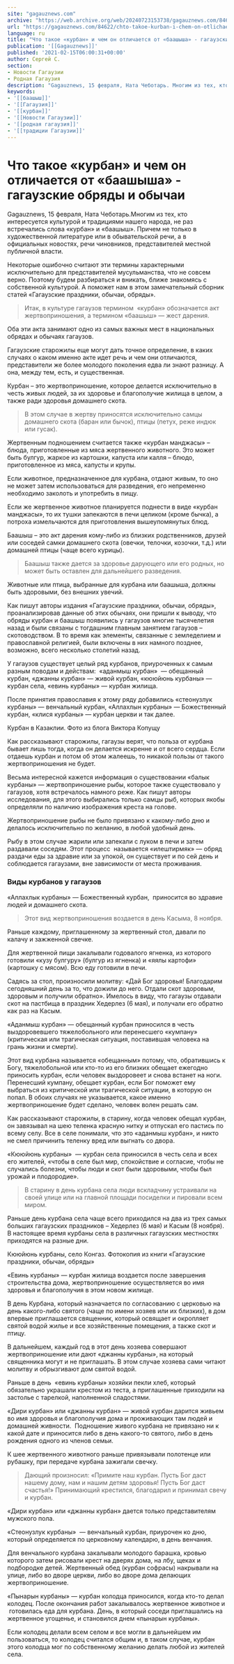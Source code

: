 ```yaml
---
site: "gagauznews.com"
archive: "https://web.archive.org/web/20240723153738/gagauznews.com/84622/chto-takoe-kurban-i-chem-on-otlichaetsya-ot-baashysha-gagauzskie-obryady-i-obychai.html"
url: "https://gagauznews.com/84622/chto-takoe-kurban-i-chem-on-otlichaetsya-ot-baashysha-gagauzskie-obryady-i-obychai.html"
language: ru
title: "Что такое «курбан» и чем он отличается от «баашыша» - гагаузские обряды и обычаи"
publication: '[[Gagauznews]]'
published: '2021-02-15T06:00:31+00:00'
author: Сергей С.
section:
- Новости Гагаузии
- Родная Гагаузия
description: "Gagauznews, 15 февраля, Ната Чеботарь. Многим из тех, кто интересуется культурой и традициями нашего народа, не раз встречались слова «курбан» и «баашыш». Причем не только в художественной литературе или в обывательской речи, а в официальных новостях, речи чиновников, представителей местной публичной власти. Некоторые ошибочно считают эти термины характерными исключительно для представителей мусульманства, что не совсем верно. Поэтому будем разбираться и вникать, ближе знакомясь с собственной культурой. А поможет нам в этом замечательный сборник статей «Гагаузские праздники, обычаи, обряды». Итак, в культуре гагаузов термином «курбан» обозначается акт жертвоприношения, а термином «баашыш» — жест дарения. Оба эти акта занимают одно из самых […]"
keywords:
- '[[баашыш]]'
- '[[Гагаузия]]'
- '[[курбан]]'
- '[[Новости Гагаузии]]'
- '[[родная гагаузия]]'
- '[[традиции Гагаузии]]'
---
```


# Что такое «курбан» и чем он отличается от «баашыша» - гагаузские обряды и обычаи

Gagauznews, 15 февраля, Ната Чеботарь.Многим из тех, кто интересуется культурой и традициями нашего народа, не раз встречались слова «курбан» и «баашыш». Причем не только в художественной литературе или в обывательской речи, а в официальных новостях, речи чиновников, представителей местной публичной власти.

Некоторые ошибочно считают эти термины характерными исключительно для представителей мусульманства, что не совсем верно. Поэтому будем разбираться и вникать, ближе знакомясь с собственной культурой. А поможет нам в этом замечательный сборник статей «Гагаузские праздники, обычаи, обряды».

> Итак, в культуре гагаузов термином  «курбан» обозначается акт жертвоприношения, а термином «баашыш» — жест дарения.

Оба эти акта занимают одно из самых важных мест в национальных обрядах и обычаях гагаузов.

Гагаузские старожилы еще могут дать точное определение, в каких случаях о каком именно акте идет речь и чем они отличаются, представители же более молодого поколения едва ли знают разницу. А она, между тем, есть, и существенная.

Курбан – это жертвоприношение, которое делается исключительно в честь живых людей, за их здоровье и благополучие жилища в целом, а также ради здоровья домашнего скота.

> В этом случае в жертву приносятся исключительно самцы домашнего скота (баран или бычок), птицы (петух, реже индюк или гусак).

Жертвенным подношением считается также «курбан манджасы» – блюда, приготовленные из мяса жертвенного животного. Это может быть булгур, жаркое из картошки, капуста или калля – блюдо, приготовленное из мяса, капусты и крупы.

Если животное, предназначенное для курбана, отдают живым, то оно не может затем использоваться для разведения, его непременно необходимо заколоть и употребить в пищу.

Если же жертвенное животное планируется поднести в виде «курбан манджасы», то их тушки запекаются в печи целиком (кроме бычка), а потроха измельчаются для приготовления вышеупомянутых блюд.

Баашыш – это акт дарения кому-либо из близких родственников, друзей или соседей самки домашнего скота (овечки, телочки, козочки, т.д.) или домашней птицы (чаще всего курицы).

> Баашыш также дается за здоровье дарующего или его родных, но может быть оставлен для дальнейшего разведения.

Животные или птица, выбранные для курбана или баашыша, должны быть здоровыми, без внешних увечий.

Как пишут авторы издания «Гагаузские праздники, обычаи, обряды», проанализировав данные об этих обычаях, они пришли к выводу, что обряды курбан и баашыш появились у гагаузов многие тысячелетия назад и были связаны с тогдашним главным занятием гагаузов – скотоводством. В то время как элементы, связанные с земледелием и православной религией, были включены в них намного позднее, возможно, всего несколько столетий назад.

У гагаузов существует целый ряд курбанов, приуроченных к самым разным поводам и действам:  «аданмыш курбан»  — обещанный курбан, «джанны курбан» — живой курбан, «кююйюнь курбаны» — курбан села, «евинь курбаны» — курбан жилища.

После принятия православия к этому ряду добавились «стеонузлук курбаны» — венчальный курбан, «Аллахлын курбаны» — Божественный курбан, «клися курбаны» — курбан церкви и так далее.

Курбан в Казаклии. Фото из блога Виктора Копущу

Как рассказывают старожилы, гагаузы верят, что польза от курбана бывает лишь тогда, когда он делается искренне и от всего сердца. Если отдаешь курбан и потом об этом жалеешь, то никакой пользы от такого жертвоприношения не будет.

Весьма интересной кажется информация о существовании «балык курбаны» — жертвоприношение рыбы, которое также существовало у гагаузов, хотя встречалось намного реже. Как пишут авторы исследования, для этого выбирались только самцы рыб, которых якобы определяли по наличию изображения креста на голове.

Жертвоприношение рыбы не было привязано к какому-либо дню и делалось исключительно по желанию, в любой удобный день.

Рыбу в этом случае жарили или запекали с луком в печи и затем раздавали соседям. Этот процесс  называется «илештирмяк» — обряд раздачи еды за здравие или за упокой, он существует и по сей день и соблюдается гагаузами, вне зависимости от места проживания.

### Виды курбанов у гагаузов

«Аллахлык курбаны» — Божественный курбан,  приносится во здравие людей и домашнего скота.

> Этот вид жертвоприношения воздается в день Касыма, 8 ноября.

Раньше каждому, приглашенному за жертвенный стол, давали по калачу и зажженной свечке.

Для жертвенной пищи закалывали годовалого ягненка, из которого готовили «кузу булгуру» (булгур из ягненка) и «яялы картофи» (картошку с мясом). Всю еду готовили в печи.

Садясь за стол, произносили молитву: «Дай Бог здоровья! Благодарим сегодняшний день за то, что дожили до него. Отдали скот здоровым, здоровым и получили обратно». Имелось в виду, что гагаузы отдавали скот на пастбища в праздник Хедерлез (6 мая), и получали его обратно как раз на Касым.

«Аданмыш курбан» — обещанный курбан приносился в честь выздоровевшего тяжелобольного или перенесшего «кумпану» (критическая или трагическая ситуация, поставившая человека на грань жизни и смерти).

Этот вид курбана называется «обещанным» потому, что, обратившись к Богу, тяжелобольной или кто-то из его близких обещает ежегодно приносить курбан, если человек выздоровеет и снова встанет на ноги. Перенесший кумпану, обещает курбан, если Бог поможет ему выбраться из критической или трагической ситуации, в которую он попал. В обоих случаях не указывается, какое именно жертвоприношение будет сделано, человек волен решать сам.

Как рассказывают старожилы, в старину, когда человек обещал курбан, он завязывал на шею теленка красную нитку и отпускал его пастись по всему селу. Все в селе понимали, что это «аданмыш курбан», и никто не смел причинить теленку вред или выгнать со двора.

«Кююйюнь курбаны»  — курбан села приносился в честь села и всех его жителей, «чтобы в селе был мир, спокойствие и согласие, чтобы не случались болезни, чтобы люди и скот были здоровыми, чтобы был урожай и плодородие».

> В старину в день курбана села люди вскладчину устраивали на своей улице или на главной площади посиделки и пировали всем миром.

Раньше день курбана села чаще всего приходился на два из трех самых больших гагаузских праздников – Хедерлез (6 мая) и Касым (8 ноября). В настоящее время курбаны села в различных гагаузских местностях приходятся на разные дни.

Кююйюнь курбаны, село Конгаз. Фотокопия из книги «Гагаузские праздники, обычаи, обряды»

«Евинь курбаны» — курбан жилища воздается после завершения строительства дома, жертвоприношение осуществляется во имя здоровья и благополучия в этом новом жилище.

В день Курбана, который назначается по согласованию с церковью на день какого-либо святого (чаще по имени хозяев или их близких), в дом впервые приглашается священник, который освящает и окропляет святой водой жилье и все хозяйственные помещения, а также скот и птицу.

В дальнейшем, каждый год в этот день хозяева совершают жертвоприношение или дают «джанны курбаны», на который священника могут и не приглашать. В этом случае хозяева сами читают молитву и обрызгивают дом святой водой.

Раньше в день  «евинь курбаны» хозяйки пекли хлеб, который обязательно украшали крестом из теста, а приглашенные приходили на застолье с тарелкой, наполненной сладостями.

«Дири курбан» или «джанны курбан» — живой курбан дарится живьем во имя здоровья и благополучия дома и проживающих там людей и домашней живности.  Подношение живого курбана не привязано ни к какой дате и приносится либо в день какого-то святого, либо в день рождения одного из членов семьи.

К шее жертвенного животного раньше привязывали полотенце или рубашку, при передаче курбана зажигали свечку.

> Дающий произносил: «Примите наш курбан. Пусть Бог даст нашему дому, нам и нашим детям здоровья! Пусть Бог даст счастья!» Принимающий крестился, благодарил и принимал свечу и курбан.

«Дири курбан» или «джанны курбан» дается только представителям мужского пола.

«Стеонузлук курбаны»  — венчальный курбан, приурочен ко дню, который определяется по церковному календарю, в день венчания.

Для венчального курбана закалывали молодого барашка, кровью которого затем рисовали крест на дверях дома, на лбу, щеках и подбородке детей. Жертвенный обед (курбан софрасы) накрывали на улице, либо во дворе церкви, либо во дворе дома делающих жертвоприношение.

«Пынарын курбаны» — курбан колодца приносился, когда кто-то делал колодец. После окончания работ закалывалось жертвенное животное и  готовилась еда для курбана. День, в который соседи приглашались на жертвенное угощенье, и становился днем «пынарын курбаны».

Если колодец делали всем селом и все могли в дальнейшем им пользоваться, то колодец считался общим и, в таком случае, курбан этого колодца мог по собственному желанию делать любой из жителей села.